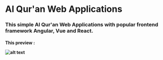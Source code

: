<h1> Al Qur'an Web Applications

<h3> This simple Al Qur'an Web Applications with popular frontend framework Angular, Vue and React.
  
<h4> This preview :
  
  ![alt text](https://cdn.dribbble.com/users/1642651/screenshots/5602629/al-qur-an-mobile-web-application-with-angular-vue-214681.png)

